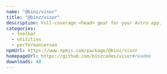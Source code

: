 ```yaml
---
name: "@binz/visor"
title: "@binz/visor"
description: Full-coverage <head> gear for your Astro app.
categories:
  - toolbar
  - utilities
  - performance+seo
npmUrl: https://www.npmjs.com/package/@binz/visor
homepageUrl: https://github.com/binzcodes/visor#readme
downloads: 48
---
```

